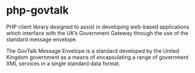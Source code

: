 php-govtalk
===========

PHP client library designed to assist in developing web-based applications which interface with the UK’s Government Gateway through the use of the standard message envelope.

The GovTalk Message Envelope is a standard developed by the United Kingdom government as a means of encapsulating a range of government XML services in a single standard data format.
